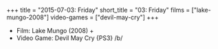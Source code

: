 +++
title = "2015-07-03: Friday"
short_title = "03: Friday"
films = ["lake-mungo-2008"]
video-games = ["devil-may-cry"]
+++


* Film: Lake Mungo (2008) +
* Video Game: Devil May Cry {PS3} /b/